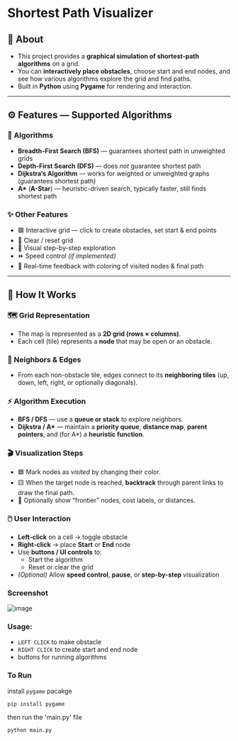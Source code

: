 # Shortest Path Visualizer

## 🧭 About
- This project provides a **graphical simulation of shortest-path algorithms** on a grid.  
- You can **interactively place obstacles**, choose start and end nodes, and see how various algorithms explore the grid and find paths.  
- Built in **Python** using **Pygame** for rendering and interaction.  

---

## ⚙️ Features — Supported Algorithms

### 🧮 Algorithms
- **Breadth-First Search (BFS)** — guarantees shortest path in unweighted grids  
- **Depth-First Search (DFS)** — does *not* guarantee shortest path  
- **Dijkstra’s Algorithm** — works for weighted or unweighted graphs (guarantees shortest path)  
- **A\*** (**A-Star**) — heuristic-driven search, typically faster, still finds shortest path  

### ✨ Other Features
- 🟩 Interactive grid — click to create obstacles, set start & end points  
- 🔄 Clear / reset grid  
- 👣 Visual step-by-step exploration  
- ⏩ Speed control *(if implemented)*  
- 🎨 Real-time feedback with coloring of visited nodes & final path  

---

## 🧠 How It Works

### 🗺️ Grid Representation
- The map is represented as a **2D grid (rows × columns)**.  
- Each cell (tile) represents a **node** that may be open or an obstacle.  

### 🔗 Neighbors & Edges
- From each non-obstacle tile, edges connect to its **neighboring tiles** (up, down, left, right, or optionally diagonals).  

### ⚡ Algorithm Execution
- **BFS / DFS** — use a **queue or stack** to explore neighbors.  
- **Dijkstra / A\*** — maintain a **priority queue**, **distance map**, **parent pointers**, and (for A\*) a **heuristic function**.  

### 🎬 Visualization Steps
- 🟦 Mark nodes as *visited* by changing their color.  
- 🟨 When the target node is reached, **backtrack** through parent links to draw the final path.  
- 🧩 Optionally show “frontier” nodes, cost labels, or distances.  

### 🖱️ User Interaction
- **Left-click** on a cell → toggle obstacle  
- **Right-click** → place **Start** or **End** node  
- Use **buttons / UI controls** to:
  - Start the algorithm  
  - Reset or clear the grid  
- *(Optional)* Allow **speed control**, **pause**, or **step-by-step** visualization  


### Screenshot
![image](https://github.com/user-attachments/assets/400716ae-676c-4cb4-ab57-6c5324f76ac5)
### Usage:
- `LEFT CLICK` to make obstacle
- `RIGHT CLICK` to create start and end node
- buttons for running algorithms
### To Run
install `pygame` pacakge
```
pip install pygame
```
then run the 'main.py' file
```
python main.py
```
